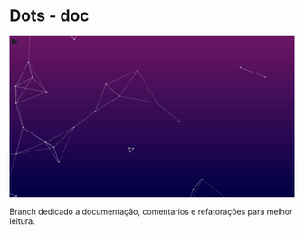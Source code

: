 # Dots - doc

![print da aplicação](./banner.jpg)

Branch dedicado a documentação, comentarios e refatorações para melhor leitura.